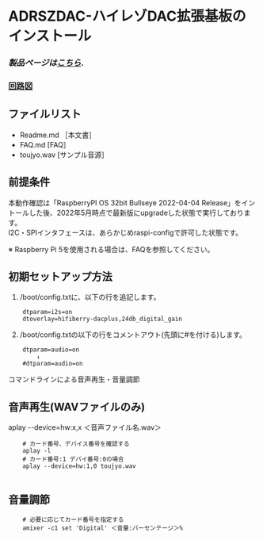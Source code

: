# ADRSZDAC-ハイレゾDAC拡張基板のインストール

### *製品ページは[こちら](http://bit-trade-one.co.jp/adrszdac)*.

### [回路図](https://github.com/bit-trade-one/RasPi-Zero-One-Series/blob/master/3rd/ADRSZDAC_Hi-Rez_DAC/Schematics/rpizero_dac_v101_schematics.pdf)

## ファイルリスト
- Readme.md             ［本文書］
- FAQ.md                 [FAQ］
- toujyo.wav             [サンプル音源］

## 前提条件
本動作確認は「RaspberryPI OS 32bit Bullseye 2022-04-04 Release」をイントールした後、2022年5月時点で最新版にupgradeした状態で実行しております。  
I2C・SPIインタフェースは、あらかじめraspi-configで許可した状態です。 

※ Raspberry Pi 5を使用される場合は、FAQを参照してください。

## 初期セットアップ方法

 1. /boot/config.txtに、以下の行を追記します。 
```
    dtparam=i2s=on  
    dtoverlay=hifiberry-dacplus,24db_digital_gain  
```

 2. /boot/config.txtの以下の行をコメントアウト(先頭に#を付ける)します。  
```
    dtparam=audio=on  
        ↓  
    #dtparam=audio=on  
```
コマンドラインによる音声再生・音量調節  

## 音声再生(WAVファイルのみ)

aplay --device=hw:x,x ＜音声ファイル名.wav＞  

```
    # カード番号、デバイス番号を確認する
    aplay -l
    # カード番号:1 デバイ番号:0の場合
    aplay --device=hw:1,0 toujyo.wav
    
```

## 音量調節
```
    # 必要に応じてカード番号を指定する
    amixer -c1 set 'Digital' ＜音量:パーセンテージ＞%
```